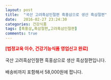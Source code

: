 ```yaml
---
layout: post
title:  "국산 고려흑삼인절편 흑홍삼으로 생산 흑삼절편"
date:   2016-02-27 23:24:30
categories: 건강식품
tags: [흑홍삼,흑삼절편,고려흑삼인절편]
comments: true
---
```


<strong><span style="color: rgb(255, 0, 0);">[법정교육 이수, 건강기능식품 영업신고 완료]</span></strong>
<br><br>
국산 고려흑삼인절편 흑홍삼으로 생산 흑삼절편입니다.
<br><br>
배송비까지 포함해서 58,000원에 팝니다.
<br>
<br>
<img class="image" src="https://4.bp.blogspot.com/-AUCxr2fdB0k/W_Tj6zGyybI/AAAAAAAAA0s/yw4_6G5qcwMk4fMfQinQiVTqg_X1zJRZgCLcBGAs/s320/462462462.jpg" alt=""/>
<br>
<br>
<img class="image" src="http://ai.esmplus.com/muhan365a/%EA%B3%A0%EB%A0%A4%ED%9D%91%EC%82%BC%EC%9D%B8%EC%A0%88%ED%8E%B8/%EA%B3%A0%EB%A0%A4%ED%9D%91%EC%82%BC%EC%9D%B8%EC%A0%88%ED%8E%B8_%EC%83%81%EC%84%B8_01.jpg" alt=""/>  